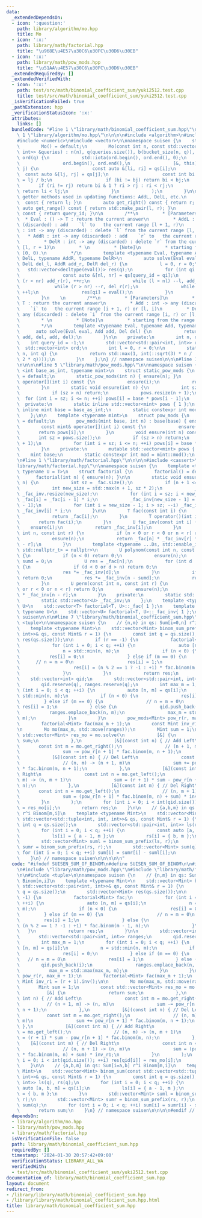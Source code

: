 ```yaml
---
data:
  _extendedDependsOn:
  - icon: ':question:'
    path: library/algorithm/mo.hpp
    title: Mo
  - icon: ':x:'
    path: library/math/factorial.hpp
    title: "\u968E\u4E57\u30C6\u30FC\u30D6\u30EB"
  - icon: ':x:'
    path: library/math/pow_mods.hpp
    title: "\u51AA\u4E57\u30C6\u30FC\u30D6\u30EB"
  _extendedRequiredBy: []
  _extendedVerifiedWith:
  - icon: ':x:'
    path: test/src/math/binomial_coefficient_sum/yuki2512.test.cpp
    title: test/src/math/binomial_coefficient_sum/yuki2512.test.cpp
  _isVerificationFailed: true
  _pathExtension: hpp
  _verificationStatusIcon: ':x:'
  attributes:
    links: []
  bundledCode: "#line 1 \"library/math/binomial_coefficient_sum.hpp\"\n\n\n\n#line\
    \ 1 \"library/algorithm/mo.hpp\"\n\n\n\n#include <algorithm>\n#include <cmath>\n\
    #include <numeric>\n#include <vector>\n\nnamespace suisen {\n    struct Mo {\n\
    \        Mo() = default;\n        Mo(const int n, const std::vector<std::pair<int,\
    \ int>> &queries) : n(n), q(queries.size()), b(bucket_size(n, q)), qs(queries),\
    \ ord(q) {\n            std::iota(ord.begin(), ord.end(), 0);\n            std::sort(\n\
    \                ord.begin(), ord.end(),\n                [&, this](int i, int\
    \ j) {\n                    const auto &[li, ri] = qs[i];\n                  \
    \  const auto &[lj, rj] = qs[j];\n                    const int bi = li / b, bj\
    \ = lj / b;\n                    if (bi != bj) return bi < bj;\n             \
    \       if (ri != rj) return bi & 1 ? ri > rj : ri < rj;\n                   \
    \ return li < lj;\n                }\n            );\n        }\n\n        //\
    \ getter methods used in updating functions: AddL, DelL, etc.\n        auto get_left()\
    \  const { return l; }\n        auto get_right() const { return r; }\n       \
    \ auto get_range() const { return std::make_pair(l, r); }\n        auto get_query_id()\
    \ const { return query_id; }\n\n        /**\n         * [Parameters]\n       \
    \  * Eval : () -> T : return the current answer\n         * AddL : int -> any\
    \ (discarded) : add    `l` to   the current range [l + 1, r)\n         * DelL\
    \ : int -> any (discarded) : delete `l` from the current range [l, r)\n      \
    \   * AddR : int -> any (discarded) : add    `r` to   the current range [l, r)\n\
    \         * DelR : int -> any (discarded) : delete `r` from the current range\
    \ [l, r + 1)\n         * \n         * [Note]\n         * starting from the range\
    \ [0, 0).\n         */\n        template <typename Eval, typename AddL, typename\
    \ DelL, typename AddR, typename DelR>\n        auto solve(Eval eval, AddL add_l,\
    \ DelL del_l, AddR add_r, DelR del_r) {\n            l = 0, r = 0;\n         \
    \   std::vector<decltype(eval())> res(q);\n            for (int qi : ord) {\n\
    \                const auto &[nl, nr] = qs[query_id = qi];\n                while\
    \ (r < nr) add_r(r), ++r;\n                while (l > nl) --l, add_l(l);\n   \
    \             while (r > nr) --r, del_r(r);\n                while (l < nl) del_l(l),\
    \ ++l;\n                res[qi] = eval();\n            }\n            return res;\n\
    \        }\n    \n        /**\n         * [Parameters]\n         * Eval : () ->\
    \ T : return the current answer\n         * Add : int -> any (discarded) : add\
    \    `i` to   the current range [i + 1, r) or [l, i)\n         * Del : int ->\
    \ any (discarded) : delete `i` from the current range [i, r) or [l, i + 1)\n \
    \        * \n         * [Note]\n         * starting from the range [0, 0).\n \
    \        */\n        template <typename Eval, typename Add, typename Del>\n  \
    \      auto solve(Eval eval, Add add, Del del) {\n            return solve(eval,\
    \ add, del, add, del);\n        }\n\n    private:\n        int n, q, b;\n    \
    \    int query_id = -1;\n        std::vector<std::pair<int, int>> qs;\n      \
    \  std::vector<int> ord;\n        int l = 0, r = 0;\n\n        static int bucket_size(int\
    \ n, int q) {\n            return std::max(1, int(::sqrt(3) * n / ::sqrt(std::max(1,\
    \ 2 * q))));\n        }\n    };\n} // namespace suisen\n\n\n#line 1 \"library/math/pow_mods.hpp\"\
    \n\n\n\n#line 5 \"library/math/pow_mods.hpp\"\n\nnamespace suisen {\n    template\
    \ <int base_as_int, typename mint>\n    struct static_pow_mods {\n        static_pow_mods()\
    \ = default;\n        static_pow_mods(int n) { ensure(n); }\n        const mint&\
    \ operator[](int i) const {\n            ensure(i);\n            return pows[i];\n\
    \        }\n        static void ensure(int n) {\n            int sz = pows.size();\n\
    \            if (sz > n) return;\n            pows.resize(n + 1);\n          \
    \  for (int i = sz; i <= n; ++i) pows[i] = base * pows[i - 1];\n        }\n  \
    \  private:\n        static inline std::vector<mint> pows { 1 };\n        static\
    \ inline mint base = base_as_int;\n        static constexpr int mod = mint::mod();\n\
    \    };\n\n    template <typename mint>\n    struct pow_mods {\n        pow_mods()\
    \ = default;\n        pow_mods(mint base, int n) : base(base) { ensure(n); }\n\
    \        const mint& operator[](int i) const {\n            ensure(i);\n     \
    \       return pows[i];\n        }\n        void ensure(int n) const {\n     \
    \       int sz = pows.size();\n            if (sz > n) return;\n            pows.resize(n\
    \ + 1);\n            for (int i = sz; i <= n; ++i) pows[i] = base * pows[i - 1];\n\
    \        }\n    private:\n        mutable std::vector<mint> pows { 1 };\n    \
    \    mint base;\n        static constexpr int mod = mint::mod();\n    };\n}\n\n\
    \n#line 1 \"library/math/factorial.hpp\"\n\n\n\n#include <cassert>\n#line 6 \"\
    library/math/factorial.hpp\"\n\nnamespace suisen {\n    template <typename T,\
    \ typename U = T>\n    struct factorial {\n        factorial() = default;\n  \
    \      factorial(int n) { ensure(n); }\n\n        static void ensure(const int\
    \ n) {\n            int sz = _fac.size();\n            if (n + 1 <= sz) return;\n\
    \            int new_size = std::max(n + 1, sz * 2);\n            _fac.resize(new_size),\
    \ _fac_inv.resize(new_size);\n            for (int i = sz; i < new_size; ++i)\
    \ _fac[i] = _fac[i - 1] * i;\n            _fac_inv[new_size - 1] = U(1) / _fac[new_size\
    \ - 1];\n            for (int i = new_size - 1; i > sz; --i) _fac_inv[i - 1] =\
    \ _fac_inv[i] * i;\n        }\n\n        T fac(const int i) {\n            ensure(i);\n\
    \            return _fac[i];\n        }\n        T operator()(int i) {\n     \
    \       return fac(i);\n        }\n        U fac_inv(const int i) {\n        \
    \    ensure(i);\n            return _fac_inv[i];\n        }\n        U binom(const\
    \ int n, const int r) {\n            if (n < 0 or r < 0 or n < r) return 0;\n\
    \            ensure(n);\n            return _fac[n] * _fac_inv[r] * _fac_inv[n\
    \ - r];\n        }\n        template <typename ...Ds, std::enable_if_t<std::conjunction_v<std::is_integral<Ds>...>,\
    \ std::nullptr_t> = nullptr>\n        U polynom(const int n, const Ds& ...ds)\
    \ {\n            if (n < 0) return 0;\n            ensure(n);\n            int\
    \ sumd = 0;\n            U res = _fac[n];\n            for (int d : { ds... })\
    \ {\n                if (d < 0 or d > n) return 0;\n                sumd += d;\n\
    \                res *= _fac_inv[d];\n            }\n            if (sumd > n)\
    \ return 0;\n            res *= _fac_inv[n - sumd];\n            return res;\n\
    \        }\n        U perm(const int n, const int r) {\n            if (n < 0\
    \ or r < 0 or n < r) return 0;\n            ensure(n);\n            return _fac[n]\
    \ * _fac_inv[n - r];\n        }\n    private:\n        static std::vector<T> _fac;\n\
    \        static std::vector<U> _fac_inv;\n    };\n    template <typename T, typename\
    \ U>\n    std::vector<T> factorial<T, U>::_fac{ 1 };\n    template <typename T,\
    \ typename U>\n    std::vector<U> factorial<T, U>::_fac_inv{ 1 };\n} // namespace\
    \ suisen\n\n\n#line 7 \"library/math/binomial_coefficient_sum.hpp\"\n\n#include\
    \ <tuple>\n\nnamespace suisen {\n    // {n,m} in qs: Sum[i=0,n] r^i Binom[m,i]\n\
    \    template <typename Mint>\n    std::vector<Mint> binom_sum_prefix(const std::vector<std::pair<int,\
    \ int>>& qs, const Mint& r = 1) {\n        const int q = qs.size();\n        std::vector<Mint>\
    \ res(qs.size());\n\n        if (r == -1) {\n            factorial<Mint> fac;\n\
    \            for (int i = 0; i < q; ++i) {\n                auto [n, m] = qs[i];\n\
    \                n = std::min(n, m);\n                if (n < 0) {\n         \
    \           res[i] = 0;\n                } else if (m == 0) {\n              \
    \      // n = m = 0\n                    res[i] = 1;\n                } else {\n\
    \                    res[i] = (n % 2 == 1 ? -1 : +1) * fac.binom(m - 1, n);\n\
    \                }\n            }\n            return res;\n        }\n\n    \
    \    std::vector<int> qid;\n        std::vector<std::pair<int, int>> ranges;\n\
    \        qid.reserve(q), ranges.reserve(q);\n        int max_m = 1;\n        for\
    \ (int i = 0; i < q; ++i) {\n            auto [n, m] = qs[i];\n            n =\
    \ std::min(n, m);\n            if (n < 0) {\n                res[i] = 0;\n   \
    \         } else if (m == 0) {\n                // n = m = 0\n               \
    \ res[i] = 1;\n            } else {\n                qid.push_back(i);\n     \
    \           ranges.emplace_back(n, m);\n                max_m = std::max(max_m,\
    \ m);\n            }\n        }\n        pow_mods<Mint> pow_r(r, max_m + 1);\n\
    \        factorial<Mint> fac(max_m + 1);\n        const Mint inv_r1 = (r + 1).inv();\n\
    \n        Mo mo(max_m, std::move(ranges));\n        Mint sum = 1;\n        const\
    \ std::vector<Mint> res_mo = mo.solve(\n            [&] {\n                return\
    \ sum;\n            },\n            [&](const int n) { // Add Left\n         \
    \       const int m = mo.get_right();\n                // (n + 1, m) -> (n, m)\n\
    \                sum -= pow_r[n + 1] * fac.binom(m, n + 1);\n            },\n\
    \            [&](const int n) { // Del Left\n                const int m = mo.get_right();\n\
    \                // (n, m) -> (n + 1, m)\n                sum += pow_r[n + 1]\
    \ * fac.binom(m, n + 1);\n            },\n            [&](const int m) { // Add\
    \ Right\n                const int n = mo.get_left();\n                // (n,\
    \ m) -> (n, m + 1)\n                sum = (r + 1) * sum - pow_r[n + 1] * fac.binom(m,\
    \ n);\n            },\n            [&](const int m) { // Del Right\n         \
    \       const int n = mo.get_left();\n                // (n, m + 1) -> (n, m)\n\
    \                sum = (pow_r[n + 1] * fac.binom(m, n) + sum) * inv_r1;\n    \
    \        }\n        );\n        for (int i = 0; i < int(qid.size()); ++i) res[qid[i]]\
    \ = res_mo[i];\n        return res;\n    }\n\n    // {a,b,m} in qs: Sum[i=a,b]\
    \ r^i Binom[m,i]\n    template <typename Mint>\n    std::vector<Mint> binom_sum(const\
    \ std::vector<std::tuple<int, int, int>>& qs, const Mint& r = 1) {\n        const\
    \ int q = qs.size();\n        std::vector<std::pair<int, int>> ls(q), rs(q);\n\
    \        for (int i = 0; i < q; ++i) {\n            const auto [a, b, m] = qs[i];\n\
    \            ls[i] = { a - 1, m };\n            rs[i] = { b, m };\n        }\n\
    \        std::vector<Mint> suml = binom_sum_prefix(ls, r);\n        std::vector<Mint>\
    \ sumr = binom_sum_prefix(rs, r);\n        std::vector<Mint> sum(q);\n       \
    \ for (int i = 0; i < q; ++i) sum[i] = sumr[i] - suml[i];\n        return sum;\n\
    \    }\n} // namespace suisen\n\n\n\n\n"
  code: "#ifndef SUISEN_SUM_OF_BINOM\n#define SUISEN_SUM_OF_BINOM\n\n#include \"library/algorithm/mo.hpp\"\
    \n#include \"library/math/pow_mods.hpp\"\n#include \"library/math/factorial.hpp\"\
    \n\n#include <tuple>\n\nnamespace suisen {\n    // {n,m} in qs: Sum[i=0,n] r^i\
    \ Binom[m,i]\n    template <typename Mint>\n    std::vector<Mint> binom_sum_prefix(const\
    \ std::vector<std::pair<int, int>>& qs, const Mint& r = 1) {\n        const int\
    \ q = qs.size();\n        std::vector<Mint> res(qs.size());\n\n        if (r ==\
    \ -1) {\n            factorial<Mint> fac;\n            for (int i = 0; i < q;\
    \ ++i) {\n                auto [n, m] = qs[i];\n                n = std::min(n,\
    \ m);\n                if (n < 0) {\n                    res[i] = 0;\n       \
    \         } else if (m == 0) {\n                    // n = m = 0\n           \
    \         res[i] = 1;\n                } else {\n                    res[i] =\
    \ (n % 2 == 1 ? -1 : +1) * fac.binom(m - 1, n);\n                }\n         \
    \   }\n            return res;\n        }\n\n        std::vector<int> qid;\n \
    \       std::vector<std::pair<int, int>> ranges;\n        qid.reserve(q), ranges.reserve(q);\n\
    \        int max_m = 1;\n        for (int i = 0; i < q; ++i) {\n            auto\
    \ [n, m] = qs[i];\n            n = std::min(n, m);\n            if (n < 0) {\n\
    \                res[i] = 0;\n            } else if (m == 0) {\n             \
    \   // n = m = 0\n                res[i] = 1;\n            } else {\n        \
    \        qid.push_back(i);\n                ranges.emplace_back(n, m);\n     \
    \           max_m = std::max(max_m, m);\n            }\n        }\n        pow_mods<Mint>\
    \ pow_r(r, max_m + 1);\n        factorial<Mint> fac(max_m + 1);\n        const\
    \ Mint inv_r1 = (r + 1).inv();\n\n        Mo mo(max_m, std::move(ranges));\n \
    \       Mint sum = 1;\n        const std::vector<Mint> res_mo = mo.solve(\n  \
    \          [&] {\n                return sum;\n            },\n            [&](const\
    \ int n) { // Add Left\n                const int m = mo.get_right();\n      \
    \          // (n + 1, m) -> (n, m)\n                sum -= pow_r[n + 1] * fac.binom(m,\
    \ n + 1);\n            },\n            [&](const int n) { // Del Left\n      \
    \          const int m = mo.get_right();\n                // (n, m) -> (n + 1,\
    \ m)\n                sum += pow_r[n + 1] * fac.binom(m, n + 1);\n           \
    \ },\n            [&](const int m) { // Add Right\n                const int n\
    \ = mo.get_left();\n                // (n, m) -> (n, m + 1)\n                sum\
    \ = (r + 1) * sum - pow_r[n + 1] * fac.binom(m, n);\n            },\n        \
    \    [&](const int m) { // Del Right\n                const int n = mo.get_left();\n\
    \                // (n, m + 1) -> (n, m)\n                sum = (pow_r[n + 1]\
    \ * fac.binom(m, n) + sum) * inv_r1;\n            }\n        );\n        for (int\
    \ i = 0; i < int(qid.size()); ++i) res[qid[i]] = res_mo[i];\n        return res;\n\
    \    }\n\n    // {a,b,m} in qs: Sum[i=a,b] r^i Binom[m,i]\n    template <typename\
    \ Mint>\n    std::vector<Mint> binom_sum(const std::vector<std::tuple<int, int,\
    \ int>>& qs, const Mint& r = 1) {\n        const int q = qs.size();\n        std::vector<std::pair<int,\
    \ int>> ls(q), rs(q);\n        for (int i = 0; i < q; ++i) {\n            const\
    \ auto [a, b, m] = qs[i];\n            ls[i] = { a - 1, m };\n            rs[i]\
    \ = { b, m };\n        }\n        std::vector<Mint> suml = binom_sum_prefix(ls,\
    \ r);\n        std::vector<Mint> sumr = binom_sum_prefix(rs, r);\n        std::vector<Mint>\
    \ sum(q);\n        for (int i = 0; i < q; ++i) sum[i] = sumr[i] - suml[i];\n \
    \       return sum;\n    }\n} // namespace suisen\n\n\n\n#endif // SUISEN_SUM_OF_BINOM\n"
  dependsOn:
  - library/algorithm/mo.hpp
  - library/math/pow_mods.hpp
  - library/math/factorial.hpp
  isVerificationFile: false
  path: library/math/binomial_coefficient_sum.hpp
  requiredBy: []
  timestamp: '2024-01-30 20:57:42+09:00'
  verificationStatus: LIBRARY_ALL_WA
  verifiedWith:
  - test/src/math/binomial_coefficient_sum/yuki2512.test.cpp
documentation_of: library/math/binomial_coefficient_sum.hpp
layout: document
redirect_from:
- /library/library/math/binomial_coefficient_sum.hpp
- /library/library/math/binomial_coefficient_sum.hpp.html
title: library/math/binomial_coefficient_sum.hpp
---
```

